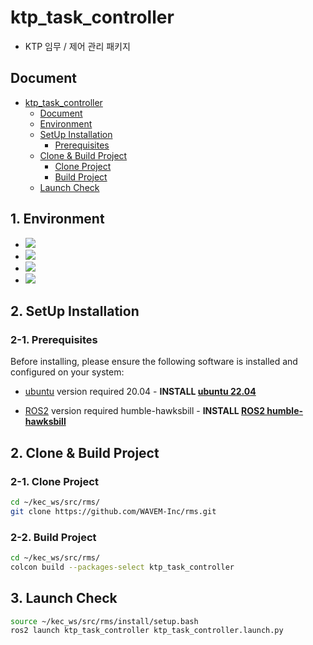 # ktp_task_controller
- KTP 임무 / 제어 관리 패키지

## Document
- [ktp_task_controller](#ktp_task_controller)
  - [Document](#document)
  - [Environment](#1-environment)
  - [SetUp Installation](#2-setup-installation)
    - [Prerequisites](#2-1-prerequisites)
  - [Clone & Build Project](#2-clone--build-project)
    - [Clone Project](#2-1-clone-project)
    - [Build Project](#2-2-build-project)
  - [Launch Check](#3-build-check)


## 1. Environment
* <img src="https://img.shields.io/badge/ROS2 humble-22314E?style=for-the-badge&logo=ros&logoColor=white">
* <img src="https://img.shields.io/badge/ubuntu 22.04-E95420?style=for-the-badge&logo=ubuntu&logoColor=white">
* <img src="https://img.shields.io/badge/python 3.10.12-3670A0?style=for-the-badge&logo=python&logoColor=ffdd54">
* <img src="https://img.shields.io/badge/CMake-064F8C.svg?style=for-the-badge&logo=cmake&logoColor=white">

## 2. SetUp Installation

### 2-1. Prerequisites

Before installing, please ensure the following software is installed and configured on your system:

- [ubuntu](https://ubuntu.com/) version required 20.04 - **INSTALL [ubuntu 22.04](https://ubuntu.com/)**

- [ROS2](https://index.ros.org/doc/ros2/Installation/) version required humble-hawksbill -
  **INSTALL [ROS2 humble-hawksbill](https://docs.ros.org/en/humble/Installation/Ubuntu-Install-Debians.html)**

## 2. Clone & Build Project

### 2-1. Clone Project
```bash
cd ~/kec_ws/src/rms/
git clone https://github.com/WAVEM-Inc/rms.git
```

### 2-2. Build Project
```bash
cd ~/kec_ws/src/rms/
colcon build --packages-select ktp_task_controller
```

## 3. Launch Check
```bash
source ~/kec_ws/src/rms/install/setup.bash
ros2 launch ktp_task_controller ktp_task_controller.launch.py
```